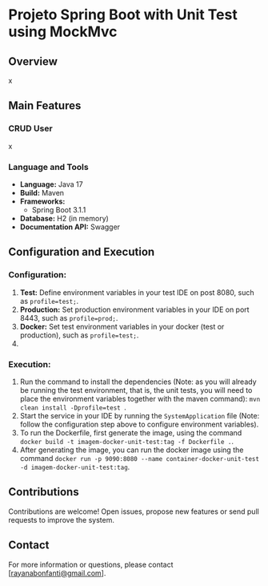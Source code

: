 # Projeto Spring Boot with Unit Test using MockMvc

## Overview

x

## Main Features

### CRUD User

x

### Language and Tools

- **Language:** Java 17
- **Build:** Maven
- **Frameworks:**
    - Spring Boot 3.1.1
- **Database:** H2 (in memory)
- **Documentation API:** Swagger

## Configuration and Execution

### Configuration:

1. **Test:** Define environment variables in your test IDE on post 8080, such as `profile=test;`.
2. **Production:** Set production environment variables in your IDE on port 8443, such as `profile=prod;`.
3. **Docker:** Set test environment variables in your docker (test or production), such as `profile=test;`.
4. 
### Execution:

1. Run the command to install the dependencies (Note: as you will already be running the test environment, that is, the unit tests, you will need to place the environment variables together with the maven command): `mvn clean install -Dprofile=test `.
2. Start the service in your IDE by running the `SystemApplication` file (Note: follow the configuration step above to configure environment variables).
4. To run the Dockerfile, first generate the image, using the command `docker build -t imagem-docker-unit-test:tag -f Dockerfile .`.
5. After generating the image, you can run the docker image using the command `docker run -p 9090:8080 --name container-docker-unit-test -d imagem-docker-unit-test:tag`.

## Contributions

Contributions are welcome! Open issues, propose new features or send pull requests to improve the system.

## Contact

For more information or questions, please contact [rayanabonfanti@gmail.com].
